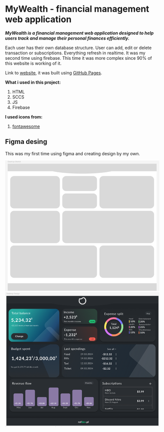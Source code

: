 # MyWealth - financial management web application

**_MyWealth is a financial management web application designed to help users track and manage their personal finances efficiently._**

Each user has their own database structure. User can add, edit or delete transaction or subscriptions. Everything refresh in realtime.
It was my second time using firebase. This time it was more complex since 90% of this website is working of it.

Link to [website](https://ludzikk.github.io/MyWealth/), it was built using [GitHub Pages](https://pages.github.com/).

**What i used in this project:**

1. HTML
2. SCCS
3. JS
4. Firebase

**I used icons from:**

1. [fontawesome](https://fontawesome.com)

## Figma desing

This was my first time using figma and creating design by my own.

![](githubimg/mywealthsketch.png)
![](githubimg/mywealthdesign.png)
